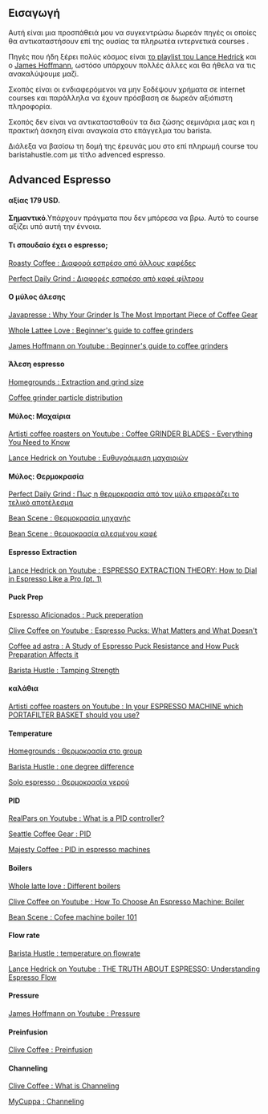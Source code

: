 ## Εισαγωγή


Αυτή είναι μια προσπάθειά μου να συγκεντρώσω δωρεάν πηγές οι οποίες θα αντικαταστήσουν επί της ουσίας τα πληρωτέα ιντερνετικά courses . 

Πηγές που ήδη ξέρει πολύς κόσμος είναι [το playlist του Lance Hedrick](https://www.youtube.com/playlist?list=PL0BqZlXENXW9f9ZHYEV7K2n57HntBC7Ed) και ο [James Hoffmann](https://www.youtube.com/channel/UCMb0O2CdPBNi-QqPk5T3gsQ), ωστόσο υπάρχουν πολλές άλλες και θα ήθελα να τις ανακαλύψουμε μαζί.

Σκοπός είναι οι ενδιαφερόμενοι να μην ξοδέψουν χρήματα σε internet courses και παράλληλα να έχουν πρόσβαση σε δωρεάν αξιόπιστη πληροφορία.

Σκοπός δεν είναι να αντικατασταθούν τα δια ζώσης σεμινάρια μιας και η πρακτική άσκηση είναι αναγκαία στο επάγγελμα του barista.

Διάλεξα να βασίσω τη δομή της έρευνάς μου στο επί πληρωμή course του baristahustle.com με τίτλο advenced espresso. 

## Advanced Espresso
#### αξίας 179 USD.

**Σημαντικό**.Υπάρχουν πράγματα που δεν μπόρεσα να βρω. Αυτό το course αξίζει υπό αυτή την έννοια.

#### Τι σπουδαίο έχει ο espresso;
[Roasty Coffee : Διαφορά εσπρέσο από άλλους καφέδες](https://www.roastycoffee.com/coffee-espresso/)

[Perfect Daily Grind : Διαφορές εσπρέσο από καφέ φίλτρου](https://perfectdailygrind.com/2017/07/espresso-vs-filter-whats-the-difference/)

#### Ο μύλος άλεσης
[Javapresse : Why Your Grinder Is The Most Important Piece of Coffee Gear](https://www.javapresse.com/blogs/grinding-coffee/grinder-best-coffee-gear)

[Whole Lattee Love : Beginner's guide to coffee grinders](https://www.wholelattelove.com/blogs/quick-tips/a-beginners-guide-to-coffee-grinders)

[James Hoffmann on Youtube : Beginner's guide to coffee grinders](https://www.youtube.com/watch?v=bgjvLQu5NlE)

#### Άλεση espresso
[Homegrounds : Extraction and grind size](https://www.homegrounds.co/coffee-grind-chart/)

[Coffee grinder particle distribution](https://www.reddit.com/r/Coffee/comments/leq7sv/i_measured_the_size_distribution_of_my_grinder/)

#### Μύλος: Μαχαίρια
[Artisti coffee roasters on Youtube : Coffee GRINDER BLADES - Everything You Need to Know](https://www.youtube.com/watch?v=iuPMoaDnD1Y)

[Lance Hedrick on Youtube : Ευθυγράμμιση μαχαιριών](https://www.youtube.com/watch?v=jsj_xkZbS60)

#### Μύλος: Θερμοκρασία

[Perfect Daily Grind : Πως η θερμοκρασία από τον μύλο επιρρεάζει το τελικό αποτέλεσμα](https://perfectdailygrind.com/2019/03/how-ground-coffee-temperature-causes-uneven-espresso-extraction/)

[Bean Scene : Θερμοκρασία μηχανής](https://www.beanscenemag.com.au/how-temperature-effects-coffee-machine-performance/)

[Bean Scene : θερμοκρασία αλεσμένου καφέ](https://www.beanscenemag.com.au/how-grind-temperature-impacts-extraction/)

#### Espresso Extraction
[Lance Hedrick on Youtube : ESPRESSO EXTRACTION THEORY: How to Dial in Espresso Like a Pro (pt. 1)](https://www.youtube.com/watch?v=hihG6kaxbk8)


#### Puck Prep
[Espresso Aficionados : Puck preperation](https://espressoaf.com/guides/puckprep.html)

[Clive Coffee on Youtube : Espresso Pucks: What Matters and What Doesn't](https://youtu.be/NkruKrkYxr0)

[Coffee ad astra : A Study of Espresso Puck Resistance and How Puck Preparation Affects it](https://coffeeadastra.com/2021/01/16/a-study-of-espresso-puck-resistance-and-how-puck-preparation-affects-it/)

[Barista Hustle : Tamping Strength](https://www.baristahustle.com/blog/how-hard-should-you-tamp/)

#### καλάθια
[Artisti coffee roasters on Youtube : In your ESPRESSO MACHINE which PORTAFILTER BASKET should you use?](https://www.youtube.com/watch?v=gm2OzyHkhIU)

#### Temperature
[Homegrounds : Θερμοκρασία στο group](https://www.homegrounds.co/espresso-temperature/)

[Barista Hustle : one degree difference](https://www.baristahustle.com/blog/what-difference-will-it-make-to-an-espresso-if-i-raise-the-temperature-of-my-machine-by-one-degree/)

[Solo espresso : Θερμοκρασία νερού](https://soloespresso.net/water-temperature-for-espresso/)

#### PID
[RealPars on Youtube : What is a PID controller?](https://www.youtube.com/watch?v=sFqFrmMJ-sg)

[Seattle Coffee Gear : PID](https://www.seattlecoffeegear.com/blog/2018/10/01/whats-a-pid/)

[Majesty Coffee : PID in espresso machines](https://majestycoffee.com/collections/best-pid-espresso-machines)

#### Boilers
[Whole latte love : Different boilers](https://www.wholelattelove.com/blogs/tech-tips/espresso-machine-boiler-types)

[Clive Coffee on Youtube : How To Choose An Espresso Machine: Boiler](https://www.youtube.com/watch?v=VHwOcE_NGlE)

[Bean Scene : Cofee machine boiler 101](https://www.beanscenemag.com.au/coffee-machine-boiler-101/)

#### Flow rate
[Barista Hustle : temperature on flowrate](https://www.baristahustle.com/blog/temperatures-hidden-effect/)

[Lance Hedrick on Youtube : THE TRUTH ABOUT ESPRESSO: Understanding Espresso Flow](https://www.youtube.com/watch?v=HLyKePMX58M)

#### Pressure
[James Hoffmann on Youtube : Pressure](https://www.youtube.com/watch?v=po3oGIicu-8)

#### Preinfusion
[Clive Coffee : Preinfusion](https://clivecoffee.com/blogs/learn/what-is-pre-infusion)

#### Channeling
[Clive Coffee : What is Channeling](https://clivecoffee.com/blogs/learn/what-is-channeling)

[MyCuppa : Channeling](https://www.mycuppa.com.au/how-i-solved-my-irritating-coffee-channelling-problem)